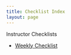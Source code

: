 ```yaml
---
title: Checklist Index
layout: page
---
```


Instructor Checklists
* [Weekly Checklist](/module1/checklists/weekly.html)
